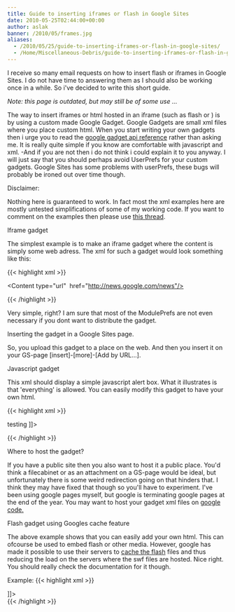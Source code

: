 ```yaml
---
title: Guide to inserting iframes or flash in Google Sites
date: 2010-05-25T02:44:00+00:00
author: aslak
banner: /2010/05/frames.jpg
aliases:
  - /2010/05/25/guide-to-inserting-iframes-or-flash-in-google-sites/
  - /Home/Miscellaneous-Debris/guide-to-inserting-iframes-or-flash-in-google-sites
---
```



I receive so many email requests on how to insert flash or iframes in Google Sites. I do not have time to answering them as I should also be working once in a while. So i've decided to write this short guide.
<!--more-->
_Note: this page is outdated, but may still be of some use ..._

The way to insert iframes or html hosted in an iframe (such as flash or ) is by using a custom made Google Gadget. Google Gadgets are small xml files where you place custom html. When you start writing your own gadgets then i urge you to read the [google gadget api reference](http://code.google.com/apis/gadgets/docs/reference.html) rather than asking me. It is really quite simple if you know are comfortable with javascript and xml. -And if you are not then i do not think i could explain it to you anyway. I will just say that you should perhaps avoid UserPrefs for your custom gadgets. Google Sites has some problems with userPrefs, these bugs will probably be ironed out over time though.

Disclaimer:

Nothing here is guaranteed to work. In fact most the xml examples here are mostly untested simplifications of some of my working code. If you want to comment on the examples then please use [this thread](http://groups.google.com/group/sites-help-howtoadmin/browse_thread/thread/b4b007450791550e).

Iframe gadget

The simplest example is to make an iframe gadget where the content is simply some web adress. The xml for such a gadget would look something like this:

{{< highlight xml >}}

<?xml version="1.0" encoding="UTF-8" ?>

<Module>

<ModulePrefs title="Iframe test"
  directory_title="iframe test"
  description="iframe"
  author="name" author_email="testing"
  author_link="http://www.glaciology.net"
  scrolling="true"
  category="funandgames">
</ModulePrefs>
<Content type="url"  href="http://news.google.com/news"/>

</Module>
{{< /highlight >}}

Very simple, right? I am sure that most of the ModulePrefs are not even necessary if you dont want to distribute the gadget.

Inserting the gadget in a Google Sites page.

So, you upload this gadget to a place on the web. And then you insert it on your GS-page [insert]-[more]-[Add by URL...].

Javascript gadget

This xml should display a simple javascript alert box. What it illustrates is that 'everything' is allowed. You can easily modify this gadget to have your own html.


{{< highlight xml >}}

<?xml version="1.0" encoding="UTF-8" ?>
<Module>
<ModulePrefs
author="Aslak Grinsted"  
author_link="http://www.glaciology.net"  
scrolling="false" >

</ModulePrefs>  
<Content type="html"><![CDATA[  
 <h1>testing</h1>
 <script type="text/javascript" language="javascript">
   alert('HELLO!');  
 </script>
]]></Content>
</Module>

{{< /highlight >}}

Where to host the gadget?

If you have a public site then you also want to host it a public place. You'd think a filecabinet or as an attachment on a GS-page would be ideal, but unfortunately there is some weird redirection going on that hinders that. I think they may have fixed that though so you'll have to experiment. I've been using google pages myself, but google is terminating google pages at the end of the year. You may want to host your gadget xml files on [google code.](http://code.google.com/hosting/)

Flash gadget using Googles cache feature

The above example shows that you can easily add your own html. This can ofcourse be used to embed flash or other media. However, google has made it possible to use their servers to [cache the flash](http://code.google.com/apis/gadgets/docs/reference/#gadgets.flash) files and thus reducing the load on the servers where the swf files are hosted. Nice right. You should really check the documentation for it though.

Example:
{{< highlight xml >}}

<?xml version="1.0" encoding="UTF-8" ?>
<Module>
<ModulePrefs
description="last.fm player"
author="xxxx"
scrolling="false"
category="funandgames" >
<Require feature="flash" />
</ModulePrefs>
<Content type="html">
<![CDATA[<div id='swfwrapper'></div><div id='message'></div>
<script type="text/javascript" language="javascript">

function myesc(s){
var r=escape(s);
r=r.replace(/\//gi,'%2F');
r=r.replace(/ /gi,'%2520');
return r;
}
var flashvars = {
lang: "en", FOD: "true", expanded: "true",
autostart: false, lfmMode: "playlist", restype: "url",
url: "lastfm://artist/Van Der Phunck/similarartists"
};
var fv=";
for (var prop in flashvars) {
if (fv) fv=fv+'&'
fv=fv + prop + '=' + myesc(flashvars[prop]);
}
var params= {
wmode: "transparent", bgcolor: "fff", allowFullScreen: "false",
allowNetworking: "all", quality: "high", menu: "true",
flashvars: fv
};
var ok = gadgets.flash.embedFlash('http://cdn.last.fm/webclient/s12n/85/lfmPlayer.swf', 'swfwrapper', 9, params);
if (~ok) {  
document.getElementById('message').innerHTML='Error: Could not embed flash player!';  
}  
</script>]]>  
</Content>
</Module>
{{< /highlight >}}
